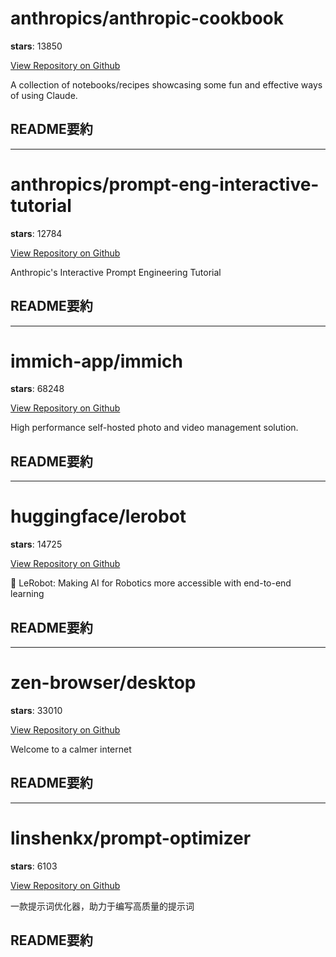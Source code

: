 
# anthropics/anthropic-cookbook

**stars**: 13850

[View Repository on Github](https://github.com/anthropics/anthropic-cookbook)

A collection of notebooks/recipes showcasing some fun and effective ways of using Claude.

## README要約


---

# anthropics/prompt-eng-interactive-tutorial

**stars**: 12784

[View Repository on Github](https://github.com/anthropics/prompt-eng-interactive-tutorial)

Anthropic's Interactive Prompt Engineering Tutorial

## README要約


---

# immich-app/immich

**stars**: 68248

[View Repository on Github](https://github.com/immich-app/immich)

High performance self-hosted photo and video management solution.

## README要約


---

# huggingface/lerobot

**stars**: 14725

[View Repository on Github](https://github.com/huggingface/lerobot)

🤗 LeRobot: Making AI for Robotics more accessible with end-to-end learning

## README要約


---

# zen-browser/desktop

**stars**: 33010

[View Repository on Github](https://github.com/zen-browser/desktop)

Welcome to a calmer internet

## README要約


---

# linshenkx/prompt-optimizer

**stars**: 6103

[View Repository on Github](https://github.com/linshenkx/prompt-optimizer)

一款提示词优化器，助力于编写高质量的提示词

## README要約

